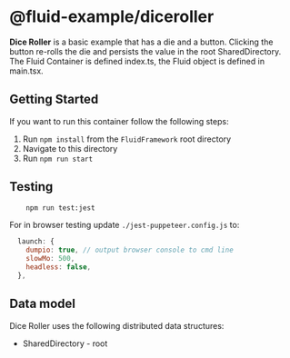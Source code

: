 # @fluid-example/diceroller

**Dice Roller** is a basic example that has a die and a button. Clicking the button re-rolls the die and
persists the value in the root SharedDirectory. The Fluid Container is defined index.ts, the Fluid object is
defined in main.tsx.

## Getting Started

If you want to run this container follow the following steps:

1. Run `npm install` from the `FluidFramework` root directory
2. Navigate to this directory
3. Run `npm run start`

## Testing

```bash
    npm run test:jest
```

For in browser testing update `./jest-puppeteer.config.js` to:

```javascript
  launch: {
    dumpio: true, // output browser console to cmd line
    slowMo: 500,
    headless: false,
  },
```

## Data model

Dice Roller uses the following distributed data structures:

- SharedDirectory - root

